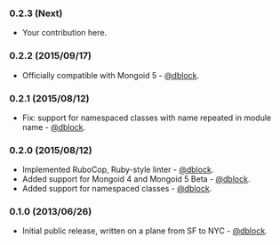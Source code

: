 ### 0.2.3 (Next)

* Your contribution here.

### 0.2.2 (2015/09/17)

* Officially compatible with Mongoid 5 - [@dblock](https://github.com/dblock).

### 0.2.1 (2015/08/12)

* Fix: support for namespaced classes with name repeated in module name - [@dblock](https://github.com/dblock).

### 0.2.0 (2015/08/12)

* Implemented RuboCop, Ruby-style linter - [@dblock](https://github.com/dblock).
* Added support for Mongoid 4 and Mongoid 5 Beta - [@dblock](https://github.com/dblock).
* Added support for namespaced classes - [@dblock](https://github.com/dblock).

### 0.1.0 (2013/06/26)

* Initial public release, written on a plane from SF to NYC - [@dblock](https://github.com/dblock).
